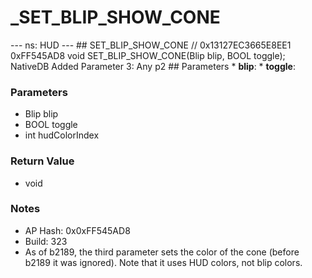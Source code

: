 # _SET_BLIP_SHOW_CONE

--- ns: HUD --- ## SET_BLIP_SHOW_CONE  // 0x13127EC3665E8EE1 0xFF545AD8 void SET_BLIP_SHOW_CONE(Blip blip, BOOL toggle);  NativeDB Added Parameter 3: Any p2  ## Parameters * **blip**: * **toggle**:

### Parameters
* Blip blip
* BOOL toggle
* int hudColorIndex

### Return Value
* void

### Notes
* AP Hash: 0x0xFF545AD8
* Build: 323
* As of b2189, the third parameter sets the color of the cone (before b2189 it was ignored). Note that it uses HUD colors, not blip colors.

